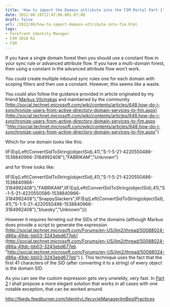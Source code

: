 ```yaml
---
title: 'How to import the Domain attribute into the FIM Portal Part 1'
date: 2012-08-16T12:47:00.001-07:00
draft: false
url: /2012/08/how-to-import-domain-attribute-into-fim.html
tags: 
- Forefront Identity Manager
- FIM 2010 R2
- FIM
---
```


If you have a single domain forest then you should use a constant flow in your sync rule or advanced attribute flow. If you have a multi-domain forest, then using a constant in the advanced attribute flow won’t work.

You could create multiple inbound sync rules one for each domain with scoping filters and then use a constant. However, this seems like a waste.

You could also follow the guidance provided in article originated by my friend [Markus Vilcinskas](http://social.technet.microsoft.com/wiki/2315/ProfileUrlRedirect.ashx) and maintained by the community [http://social.technet.microsoft.com/wiki/contents/articles/648.how-do-i-synchronize-users-from-active-directory-domain-services-to-fim.aspx](http://social.technet.microsoft.com/wiki/contents/articles/648.how-do-i-synchronize-users-from-active-directory-domain-services-to-fim.aspx "http://social.technet.microsoft.com/wiki/contents/articles/648.how-do-i-synchronize-users-from-active-directory-domain-services-to-fim.aspx")

Which for one domain looks like this:

IIF(Eq(Left(ConvertSidToString(objectSid),41),"S-1-5-21-4220550486-1538840966-3184992408"),"FABRIKAM","Unknown")

and for three looks like:

IIF(Eq(Left(ConvertSidToString(objectSid),41),"S-1-5-21-4220550486-1538840966-3184992408"),"FABRIKAM",IIF(Eq(Left(ConvertSidToString(objectSid),41),"S-1-5-21-4220550586-1538840966-3184992408"),"SnappySlackers",IIF(Eq(Left(ConvertSidToString(objectSid),41),"S-1-5-21-4220550486-1538840966-3184992408"),"bluesky","Unknown")))

However it requires ferreting out the SIDs of the domains (although Markus does provide a script to generate the expression [http://social.technet.microsoft.com/Forums/en-US/ilm2/thread/50088024-d86a-49dc-bb03-3243ebd677eb](http://social.technet.microsoft.com/Forums/en-US/ilm2/thread/50088024-d86a-49dc-bb03-3243ebd677eb "http://social.technet.microsoft.com/Forums/en-US/ilm2/thread/50088024-d86a-49dc-bb03-3243ebd677eb") ). This technique uses the fact that the first 41 characters of the SID (after converting it to a string) of every object is the domain SID.

As you can see the custom expression gets very unwieldy, very fast. In [Part 2](http://blog.ilmbestpractices.com/2012/08/how-to-import-domain-attribute-into-fim_16.html) I shall propose a more elegant solution that works in all cases with one notable exception, that can be worked around.

http://feeds.feedburner.com/IdentityLifecycleManagerilmBestPractices
